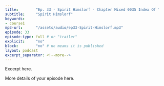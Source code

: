```yaml
---
title:        "Ep. 33 - Spirit Himslorf - Chapter Mixed 0035 Index Of Texts Gen 11 30 Gen 12 6 20 30 Brk"
subtitle:     "Spirit Himslorf"
keywords:
- course1
mp3-url:      "/assets/audio/ep33-Spirit-Himslorf.mp3"
episode: 33
episode-type: full # or "trailer"
explicit:     "no"
block:        "no" # no means it is published
layout: podcast
excerpt_separator: <!--more-->
---
```

Excerpt here.
<!--more-->

More details of your episode here.
